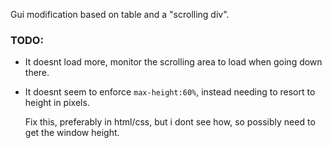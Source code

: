 Gui modification based on table and a "scrolling div".

### TODO:

* It doesnt load more, monitor the scrolling area to load when going down there.

* It doesnt seem to enforce `max-height:60%`, instead needing to resort to height
  in pixels.
  
  Fix this, preferably in html/css, but i dont see how, so possibly need to get
  the window height.

